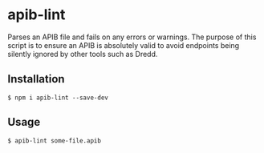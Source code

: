 # apib-lint

Parses an APIB file and fails on any errors or warnings. 
The purpose of this script is to ensure an APIB is absolutely valid to avoid endpoints being silently ignored by other tools such as Dredd.

## Installation

```shell
$ npm i apib-lint --save-dev
```

## Usage

```shell
$ apib-lint some-file.apib
```